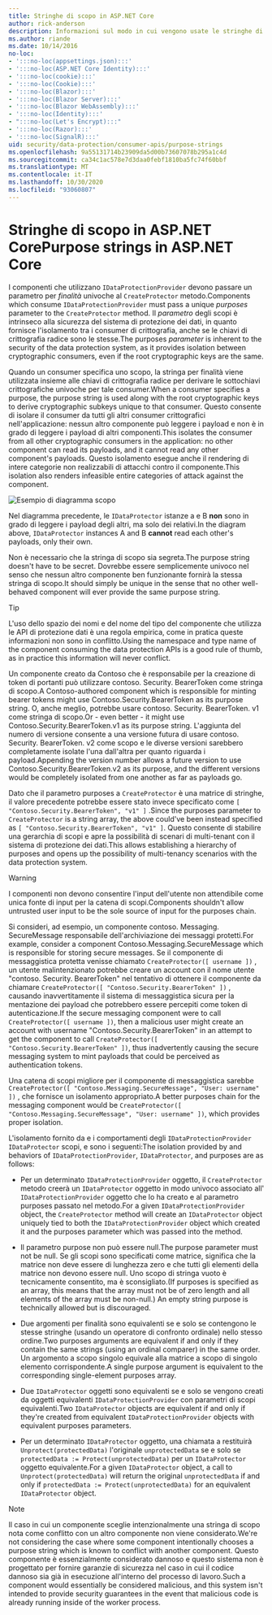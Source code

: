 ```yaml
---
title: Stringhe di scopo in ASP.NET Core
author: rick-anderson
description: Informazioni sul modo in cui vengono usate le stringhe di scopo in ASP.NET Core le API di protezione dei dati.
ms.author: riande
ms.date: 10/14/2016
no-loc:
- ':::no-loc(appsettings.json):::'
- ':::no-loc(ASP.NET Core Identity):::'
- ':::no-loc(cookie):::'
- ':::no-loc(Cookie):::'
- ':::no-loc(Blazor):::'
- ':::no-loc(Blazor Server):::'
- ':::no-loc(Blazor WebAssembly):::'
- ':::no-loc(Identity):::'
- ":::no-loc(Let's Encrypt):::"
- ':::no-loc(Razor):::'
- ':::no-loc(SignalR):::'
uid: security/data-protection/consumer-apis/purpose-strings
ms.openlocfilehash: 9a55131714b23909da5d00b73607078b295a1c4d
ms.sourcegitcommit: ca34c1ac578e7d3daa0febf1810ba5fc74f60bbf
ms.translationtype: MT
ms.contentlocale: it-IT
ms.lasthandoff: 10/30/2020
ms.locfileid: "93060807"
---
```

# <a name="purpose-strings-in-aspnet-core"></a><span data-ttu-id="e2942-103">Stringhe di scopo in ASP.NET Core</span><span class="sxs-lookup"><span data-stu-id="e2942-103">Purpose strings in ASP.NET Core</span></span>

<a name="data-protection-consumer-apis-purposes"></a>

<span data-ttu-id="e2942-104">I componenti che utilizzano `IDataProtectionProvider` devono passare un parametro per *finalità* univoche al `CreateProtector` metodo.</span><span class="sxs-lookup"><span data-stu-id="e2942-104">Components which consume `IDataProtectionProvider` must pass a unique *purposes* parameter to the `CreateProtector` method.</span></span> <span data-ttu-id="e2942-105">Il *parametro* degli scopi è intrinseco alla sicurezza del sistema di protezione dei dati, in quanto fornisce l'isolamento tra i consumer di crittografia, anche se le chiavi di crittografia radice sono le stesse.</span><span class="sxs-lookup"><span data-stu-id="e2942-105">The purposes *parameter* is inherent to the security of the data protection system, as it provides isolation between cryptographic consumers, even if the root cryptographic keys are the same.</span></span>

<span data-ttu-id="e2942-106">Quando un consumer specifica uno scopo, la stringa per finalità viene utilizzata insieme alle chiavi di crittografia radice per derivare le sottochiavi crittografiche univoche per tale consumer.</span><span class="sxs-lookup"><span data-stu-id="e2942-106">When a consumer specifies a purpose, the purpose string is used along with the root cryptographic keys to derive cryptographic subkeys unique to that consumer.</span></span> <span data-ttu-id="e2942-107">Questo consente di isolare il consumer da tutti gli altri consumer crittografici nell'applicazione: nessun altro componente può leggere i payload e non è in grado di leggere i payload di altri componenti.</span><span class="sxs-lookup"><span data-stu-id="e2942-107">This isolates the consumer from all other cryptographic consumers in the application: no other component can read its payloads, and it cannot read any other component's payloads.</span></span> <span data-ttu-id="e2942-108">Questo isolamento esegue anche il rendering di intere categorie non realizzabili di attacchi contro il componente.</span><span class="sxs-lookup"><span data-stu-id="e2942-108">This isolation also renders infeasible entire categories of attack against the component.</span></span>

![Esempio di diagramma scopo](purpose-strings/_static/purposes.png)

<span data-ttu-id="e2942-110">Nel diagramma precedente, le `IDataProtector` istanze a e B **non** sono in grado di leggere i payload degli altri, ma solo dei relativi.</span><span class="sxs-lookup"><span data-stu-id="e2942-110">In the diagram above, `IDataProtector` instances A and B **cannot** read each other's payloads, only their own.</span></span>

<span data-ttu-id="e2942-111">Non è necessario che la stringa di scopo sia segreta.</span><span class="sxs-lookup"><span data-stu-id="e2942-111">The purpose string doesn't have to be secret.</span></span> <span data-ttu-id="e2942-112">Dovrebbe essere semplicemente univoco nel senso che nessun altro componente ben funzionante fornirà la stessa stringa di scopo.</span><span class="sxs-lookup"><span data-stu-id="e2942-112">It should simply be unique in the sense that no other well-behaved component will ever provide the same purpose string.</span></span>

>[!TIP]
> <span data-ttu-id="e2942-113">L'uso dello spazio dei nomi e del nome del tipo del componente che utilizza le API di protezione dati è una regola empirica, come in pratica queste informazioni non sono in conflitto.</span><span class="sxs-lookup"><span data-stu-id="e2942-113">Using the namespace and type name of the component consuming the data protection APIs is a good rule of thumb, as in practice this information will never conflict.</span></span>
>
><span data-ttu-id="e2942-114">Un componente creato da Contoso che è responsabile per la creazione di token di portanti può utilizzare contoso. Security. BearerToken come stringa di scopo.</span><span class="sxs-lookup"><span data-stu-id="e2942-114">A Contoso-authored component which is responsible for minting bearer tokens might use Contoso.Security.BearerToken as its purpose string.</span></span> <span data-ttu-id="e2942-115">O, anche meglio, potrebbe usare contoso. Security. BearerToken. v1 come stringa di scopo.</span><span class="sxs-lookup"><span data-stu-id="e2942-115">Or - even better - it might use Contoso.Security.BearerToken.v1 as its purpose string.</span></span> <span data-ttu-id="e2942-116">L'aggiunta del numero di versione consente a una versione futura di usare contoso. Security. BearerToken. v2 come scopo e le diverse versioni sarebbero completamente isolate l'una dall'altra per quanto riguarda i payload.</span><span class="sxs-lookup"><span data-stu-id="e2942-116">Appending the version number allows a future version to use Contoso.Security.BearerToken.v2 as its purpose, and the different versions would be completely isolated from one another as far as payloads go.</span></span>

<span data-ttu-id="e2942-117">Dato che il parametro purposes a `CreateProtector` è una matrice di stringhe, il valore precedente potrebbe essere stato invece specificato come `[ "Contoso.Security.BearerToken", "v1" ]` .</span><span class="sxs-lookup"><span data-stu-id="e2942-117">Since the purposes parameter to `CreateProtector` is a string array, the above could've been instead specified as `[ "Contoso.Security.BearerToken", "v1" ]`.</span></span> <span data-ttu-id="e2942-118">Questo consente di stabilire una gerarchia di scopi e apre la possibilità di scenari di multi-tenant con il sistema di protezione dei dati.</span><span class="sxs-lookup"><span data-stu-id="e2942-118">This allows establishing a hierarchy of purposes and opens up the possibility of multi-tenancy scenarios with the data protection system.</span></span>

<a name="data-protection-contoso-purpose"></a>

>[!WARNING]
> <span data-ttu-id="e2942-119">I componenti non devono consentire l'input dell'utente non attendibile come unica fonte di input per la catena di scopi.</span><span class="sxs-lookup"><span data-stu-id="e2942-119">Components shouldn't allow untrusted user input to be the sole source of input for the purposes chain.</span></span>
>
><span data-ttu-id="e2942-120">Si consideri, ad esempio, un componente contoso. Messaging. SecureMessage responsabile dell'archiviazione dei messaggi protetti.</span><span class="sxs-lookup"><span data-stu-id="e2942-120">For example, consider a component Contoso.Messaging.SecureMessage which is responsible for storing secure messages.</span></span> <span data-ttu-id="e2942-121">Se il componente di messaggistica protetta venisse chiamato `CreateProtector([ username ])` , un utente malintenzionato potrebbe creare un account con il nome utente "contoso. Security. BearerToken" nel tentativo di ottenere il componente da chiamare `CreateProtector([ "Contoso.Security.BearerToken" ])` , causando inavvertitamente il sistema di messaggistica sicura per la mentazione dei payload che potrebbero essere percepiti come token di autenticazione.</span><span class="sxs-lookup"><span data-stu-id="e2942-121">If the secure messaging component were to call `CreateProtector([ username ])`, then a malicious user might create an account with username "Contoso.Security.BearerToken" in an attempt to get the component to call `CreateProtector([ "Contoso.Security.BearerToken" ])`, thus inadvertently causing the secure messaging system to mint payloads that could be perceived as authentication tokens.</span></span>
>
><span data-ttu-id="e2942-122">Una catena di scopi migliore per il componente di messaggistica sarebbe `CreateProtector([ "Contoso.Messaging.SecureMessage", "User: username" ])` , che fornisce un isolamento appropriato.</span><span class="sxs-lookup"><span data-stu-id="e2942-122">A better purposes chain for the messaging component would be `CreateProtector([ "Contoso.Messaging.SecureMessage", "User: username" ])`, which provides proper isolation.</span></span>

<span data-ttu-id="e2942-123">L'isolamento fornito da e i comportamenti degli `IDataProtectionProvider` `IDataProtector` scopi, e sono i seguenti:</span><span class="sxs-lookup"><span data-stu-id="e2942-123">The isolation provided by and behaviors of `IDataProtectionProvider`, `IDataProtector`, and purposes are as follows:</span></span>

* <span data-ttu-id="e2942-124">Per un determinato `IDataProtectionProvider` oggetto, il `CreateProtector` metodo creerà un `IDataProtector` oggetto in modo univoco associato all' `IDataProtectionProvider` oggetto che lo ha creato e al parametro purposes passato nel metodo.</span><span class="sxs-lookup"><span data-stu-id="e2942-124">For a given `IDataProtectionProvider` object, the `CreateProtector` method will create an `IDataProtector` object uniquely tied to both the `IDataProtectionProvider` object which created it and the purposes parameter which was passed into the method.</span></span>

* <span data-ttu-id="e2942-125">Il parametro purpose non può essere null.</span><span class="sxs-lookup"><span data-stu-id="e2942-125">The purpose parameter must not be null.</span></span> <span data-ttu-id="e2942-126">Se gli scopi sono specificati come matrice, significa che la matrice non deve essere di lunghezza zero e che tutti gli elementi della matrice non devono essere null. Uno scopo di stringa vuoto è tecnicamente consentito, ma è sconsigliato.</span><span class="sxs-lookup"><span data-stu-id="e2942-126">(If purposes is specified as an array, this means that the array must not be of zero length and all elements of the array must be non-null.) An empty string purpose is technically allowed but is discouraged.</span></span>

* <span data-ttu-id="e2942-127">Due argomenti per finalità sono equivalenti se e solo se contengono le stesse stringhe (usando un operatore di confronto ordinale) nello stesso ordine.</span><span class="sxs-lookup"><span data-stu-id="e2942-127">Two purposes arguments are equivalent if and only if they contain the same strings (using an ordinal comparer) in the same order.</span></span> <span data-ttu-id="e2942-128">Un argomento a scopo singolo equivale alla matrice a scopo di singolo elemento corrispondente.</span><span class="sxs-lookup"><span data-stu-id="e2942-128">A single purpose argument is equivalent to the corresponding single-element purposes array.</span></span>

* <span data-ttu-id="e2942-129">Due `IDataProtector` oggetti sono equivalenti se e solo se vengono creati da oggetti equivalenti `IDataProtectionProvider` con parametri di scopi equivalenti.</span><span class="sxs-lookup"><span data-stu-id="e2942-129">Two `IDataProtector` objects are equivalent if and only if they're created from equivalent `IDataProtectionProvider` objects with equivalent purposes parameters.</span></span>

* <span data-ttu-id="e2942-130">Per un determinato `IDataProtector` oggetto, una chiamata a restituirà `Unprotect(protectedData)` l'originale `unprotectedData` se e solo se `protectedData := Protect(unprotectedData)` per un `IDataProtector` oggetto equivalente.</span><span class="sxs-lookup"><span data-stu-id="e2942-130">For a given `IDataProtector` object, a call to `Unprotect(protectedData)` will return the original `unprotectedData` if and only if `protectedData := Protect(unprotectedData)` for an equivalent `IDataProtector` object.</span></span>

> [!NOTE]
> <span data-ttu-id="e2942-131">Il caso in cui un componente sceglie intenzionalmente una stringa di scopo nota come conflitto con un altro componente non viene considerato.</span><span class="sxs-lookup"><span data-stu-id="e2942-131">We're not considering the case where some component intentionally chooses a purpose string which is known to conflict with another component.</span></span> <span data-ttu-id="e2942-132">Questo componente è essenzialmente considerato dannoso e questo sistema non è progettato per fornire garanzie di sicurezza nel caso in cui il codice dannoso sia già in esecuzione all'interno del processo di lavoro.</span><span class="sxs-lookup"><span data-stu-id="e2942-132">Such a component would essentially be considered malicious, and this system isn't intended to provide security guarantees in the event that malicious code is already running inside of the worker process.</span></span>
